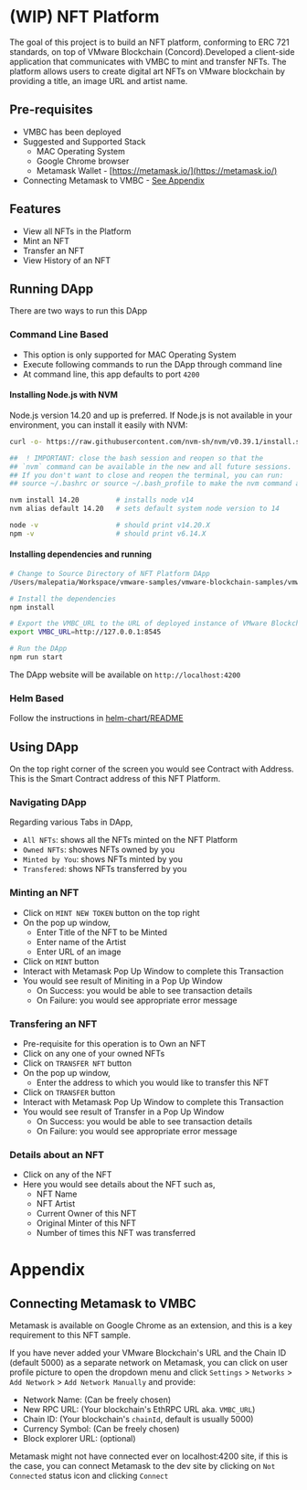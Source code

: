 # (WIP) NFT Platform

The goal of this project is to build an NFT platform, conforming to ERC 721 standards,
on top of VMware Blockchain (Concord).Developed a client-side application that communicates
with VMBC to mint and transfer NFTs. The platform allows users to create digital art NFTs
on VMware blockchain by providing a title, an image URL and artist name.

## Pre-requisites
- VMBC has been deployed
- Suggested and Supported Stack
    - MAC Operating System
    - Google Chrome browser
    - Metamask Wallet - [https://metamask.io/](https://metamask.io/)
- Connecting Metamask to VMBC - [See Appendix](#connecting-metamask-to-vmbc)

## Features
- View all NFTs in the Platform
- Mint an NFT
- Transfer an NFT
- View History of an NFT

## Running DApp
There are two ways to run this DApp

### Command Line Based
- This option is only supported for MAC Operating System
- Execute following commands to run the DApp through command line
- At command line, this app defaults to port `4200`

#### Installing Node.js with NVM

Node.js version 14.20 and up is preferred. If Node.js is not available in your environment,
you can install it easily with NVM:

```bash
curl -o- https://raw.githubusercontent.com/nvm-sh/nvm/v0.39.1/install.sh | bash

##  ! IMPORTANT: close the bash session and reopen so that the
## `nvm` command can be available in the new and all future sessions.
## If you don't want to close and reopen the terminal, you can run:
## source ~/.bashrc or source ~/.bash_profile to make the nvm command available

nvm install 14.20         # installs node v14
nvm alias default 14.20   # sets default system node version to 14

node -v                   # should print v14.20.X
npm -v                    # should print v6.14.X
```

#### Installing dependencies and running
```sh
# Change to Source Directory of NFT Platform DApp
/Users/malepatia/Workspace/vmware-samples/vmware-blockchain-samples/vmware-blockchain-ethereum-developer-kit/vmbc-ethereum/sample-dapps/nft-platform/source/artemis

# Install the dependencies
npm install

# Export the VMBC_URL to the URL of deployed instance of VMware Blockchain
export VMBC_URL=http://127.0.0.1:8545

# Run the DApp
npm run start
```

The DApp website will be available on `http://localhost:4200`

### Helm Based

Follow the instructions in [helm-chart/README](./helm-chart/README.md)

## Using DApp
On the top right corner of the screen you would see Contract with Address. This is the Smart Contract address of this NFT Platform.
### Navigating DApp
Regarding various Tabs in DApp,
- `All NFTs`: shows all the NFTs minted on the NFT Platform
- `Owned NFTs`: showes NFTs owned by you
- `Minted by You`: shows NFTs minted by you
- `Transfered`: shows NFTs transferred by you
### Minting an NFT
- Click on `MINT NEW TOKEN` button on the top right
- On the pop up window,
    - Enter Title of the NFT to be Minted
    - Enter name of the Artist
    - Enter URL of an image
- Click on `MINT` button
- Interact with Metamask Pop Up Window to complete this Transaction
- You would see result of Miniting in a Pop Up Window
    - On Success: you would be able to see transaction details
    - On Failure: you would see appropriate error message

### Transfering an NFT
- Pre-requisite for this operation is to Own an NFT
- Click on any one of your owned NFTs
- Click on `TRANSFER NFT` button
- On the pop up window,
    - Enter the address to which you would like to transfer this NFT
- Click on `TRANSFER` button
- Interact with Metamask Pop Up Window to complete this Transaction
- You would see result of Transfer in a Pop Up Window
    - On Success: you would be able to see transaction details
    - On Failure: you would see appropriate error message

### Details about an NFT
- Click on any of the NFT
- Here you would see details about the NFT such as,
    - NFT Name
    - NFT Artist
    - Current Owner of this NFT
    - Original Minter of this NFT
    - Number of times this NFT was transferred

# Appendix

## Connecting Metamask to VMBC

Metamask is available on Google Chrome as an extension, and this is a key requirement
to this NFT sample.

If you have never added your VMware Blockchain's URL and the Chain ID (default 5000)
as a separate network on Metamask, you can click on user profile picture to open the
dropdown menu and click `Settings` > `Networks` > `Add Network` > `Add Network Manually`
and provide:

- Network Name: (Can be freely chosen)
- New RPC URL: (Your blockchain's EthRPC URL aka. `VMBC_URL`)
- Chain ID: (Your blockchain's `chainId`, default is usually 5000)
- Currency Symbol: (Can be freely chosen)
- Block explorer URL: (optional)

Metamask might not have connected ever on localhost:4200 site, if this is the case,
you can connect Metamask to the dev site by clicking on `Not Connected` status icon
and clicking `Connect`

